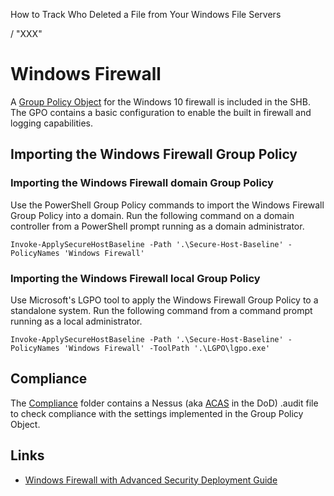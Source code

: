 How to Track Who Deleted a File from Your Windows File Servers

/
"XXX"
# Windows Firewall
A [Group Policy Object](./Group%20Policy%20Objects/Computer/) for the Windows 10 firewall is included in the SHB. The GPO contains a basic configuration to enable the built in firewall and logging capabilities. 

## Importing the Windows Firewall Group Policy

### Importing the Windows Firewall domain Group Policy
Use the PowerShell Group Policy commands to import the Windows Firewall Group Policy into a domain. Run the following command on a domain controller from a PowerShell prompt running as a domain administrator. 

```
Invoke-ApplySecureHostBaseline -Path '.\Secure-Host-Baseline' -PolicyNames 'Windows Firewall'
```

### Importing the Windows Firewall local Group Policy
Use Microsoft's LGPO tool to apply the Windows Firewall Group Policy to a standalone system. Run the following command from a command prompt running as a local administrator.

```
Invoke-ApplySecureHostBaseline -Path '.\Secure-Host-Baseline' -PolicyNames 'Windows Firewall' -ToolPath '.\LGPO\lgpo.exe'
```

## Compliance
The [Compliance](./Compliance/) folder contains a Nessus (aka [ACAS](http://www.disa.mil/cybersecurity/network-defense/acas) in the DoD) .audit file to check compliance with the settings implemented in the Group Policy Object.

## Links
* [Windows Firewall with Advanced Security Deployment Guide](https://technet.microsoft.com/en-us/library/jj717241(v=ws.11).aspx)